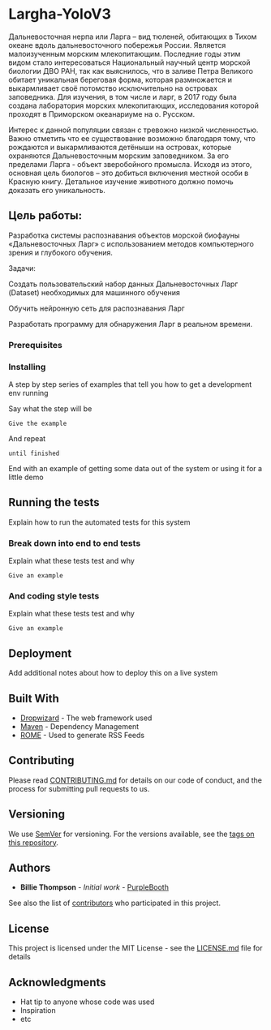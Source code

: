 # Largha-YoloV3

Дальневосточная нерпа или Ларга – вид тюленей, обитающих в Тихом океане вдоль дальневосточного побережья России. Является малоизученным морским млекопитающим. Последние годы этим видом стало интересоваться Национальный научный центр морской биологии ДВО РАН, так как выяснилось, что в заливе Петра Великого обитает уникальная береговая форма, которая размножается и выкармливает своё потомство исключительно на островах заповедника. Для изучения, в том числе и ларг, в 2017 году была создана лаборатория морских млекопитающих, исследования которой проходят в Приморском океанариуме на о. Русском. 

Интерес к данной популяции связан с тревожно низкой численностью. Важно отметить что ее существование возможно благодаря тому, что рождаются и выкармливаются детёныши на островах, которые охраняются Дальневосточным морским заповедником. За его пределами Ларга - объект зверобойного промысла.  Исходя из этого, основная цель биологов – это добиться включения местной особи в Красную книгу. Детальное изучение животного должно помочь доказать его уникальность.  

## Цель работы:

Разработка системы распознавания объектов морской биофауны «Дальневосточных Ларг» с использованием методов компьютерного зрения и глубокого обучения. 

Задачи: 

 Создать пользовательский набор данных Дальневосточных Ларг  (Dataset)   необходимых для машинного обучения 

 Обучить нейронную сеть для распознавания Ларг   

 Разработать программу для обнаружения Ларг в реальном времени. 


### Prerequisites



### Installing

A step by step series of examples that tell you how to get a development env running

Say what the step will be

```
Give the example
```

And repeat

```
until finished
```

End with an example of getting some data out of the system or using it for a little demo

## Running the tests

Explain how to run the automated tests for this system

### Break down into end to end tests

Explain what these tests test and why

```
Give an example
```

### And coding style tests

Explain what these tests test and why

```
Give an example
```

## Deployment

Add additional notes about how to deploy this on a live system

## Built With

* [Dropwizard](http://www.dropwizard.io/1.0.2/docs/) - The web framework used
* [Maven](https://maven.apache.org/) - Dependency Management
* [ROME](https://rometools.github.io/rome/) - Used to generate RSS Feeds

## Contributing

Please read [CONTRIBUTING.md](https://gist.github.com/PurpleBooth/b24679402957c63ec426) for details on our code of conduct, and the process for submitting pull requests to us.

## Versioning

We use [SemVer](http://semver.org/) for versioning. For the versions available, see the [tags on this repository](https://github.com/your/project/tags). 

## Authors

* **Billie Thompson** - *Initial work* - [PurpleBooth](https://github.com/PurpleBooth)

See also the list of [contributors](https://github.com/your/project/contributors) who participated in this project.

## License

This project is licensed under the MIT License - see the [LICENSE.md](LICENSE.md) file for details

## Acknowledgments

* Hat tip to anyone whose code was used
* Inspiration
* etc

